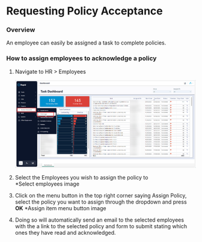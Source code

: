 # Requesting Policy Acceptance

### Overview

An employee can easily be assigned a task to complete policies.

### How to assign employees to acknowledge a policy

1. Navigate to HR &gt; Employees  

    ![Navigate to Employees](<../3-Assigning-via-onboarding/Step 1.png>)
    
2. Select the Employees you wish to assign the policy to  
    *Select employees image
3. Click on the menu button in the top right corner saying Assign Policy, select the policy you want to assign through the dropdown and press ****OK**** 
    *Assign item menu button image
4. Doing so will automatically send an email to the selected employees with the a link to the selected policy and form to submit stating which ones they have read and acknowledged.